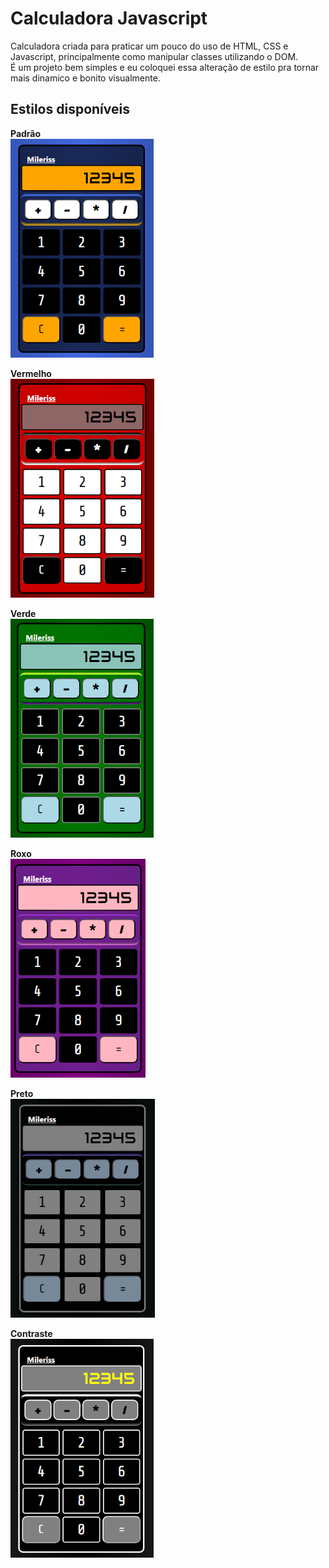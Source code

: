 # Calculadora Javascript  

Calculadora criada para praticar um pouco do uso de HTML, CSS e Javascript, principalmente como manipular classes utilizando o DOM.  
É um projeto bem simples e eu coloquei essa alteração de estilo pra tornar mais dinamico e bonito visualmente.  

## Estilos disponíveis  
**Padrão**  
<img src="https://github.com/Mileriss/Calculadora/blob/main/Imagens/padrao.png?raw=true" height="350px" width="auto">  

**Vermelho**  
<img src="https://github.com/Mileriss/Calculadora/blob/main/Imagens/vermelho.png?raw=true" height="350px" width="auto">  

**Verde**  
<img src="https://github.com/Mileriss/Calculadora/blob/main/Imagens/verde.png?raw=true" height="350px" width="auto">  

**Roxo**  
<img src="https://github.com/Mileriss/Calculadora/blob/main/Imagens/roxo.png?raw=true" height="350px" width="auto">  

**Preto**  
<img src="https://github.com/Mileriss/Calculadora/blob/main/Imagens/preto.png?raw=true" height="350px" width="auto">  

**Contraste**  
<img src="https://github.com/Mileriss/Calculadora/blob/main/Imagens/contraste.png?raw=true" height="350px" width="auto">  
